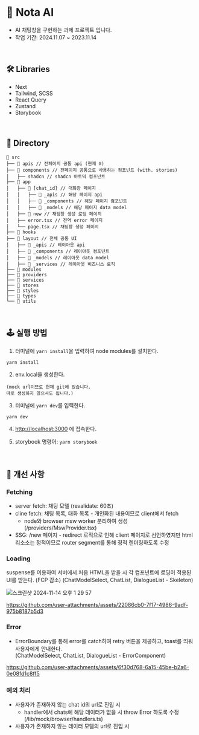 # 🤖 Nota AI

-   AI 채팅창을 구현하는 과제 프로젝트 입니다.
-   작업 기간: 2024.11.07 ~ 2023.11.14

<br>

## 🛠 Libraries

-   Next
-   Tailwind, SCSS
-   React Query
-   Zustand
-   Storybook

<br>

## 📂 Directory

```
📂 src
├── 📂 apis // 전페이지 공통 api (현재 X)
├── 📂 components // 전페이지 공통으로 사용하는 컴포넌트 (with. stories)
│   ├── shadcn // shadcn 아토믹 컴포넌트
├── 📂 app
│   ├── 📂 [chat_id] // 대화창 페이지
│   │   ├── 📂 _apis // 해당 페이지 api
│   │   ├── 📂 _components // 해당 페이지 컴포넌트
│   │   ├── 📂 _models // 해당 페이지 data model
│   ├── 📂 new // 채팅창 생성 로딩 페이지
│   ├── error.tsx // 전역 error 페이지
│   └── page.tsx // 채팅창 생성 페이지
├── 📂 hooks
├── 📂 layout // 전체 공통 UI
│   ├── 📂 _apis // 레이아웃 api
│   ├── 📂 _components // 레이아웃 컴포넌트
│   ├── 📂 _models // 레이아웃 data model
│   ├── 📂 _services // 레이아웃 비즈니스 로직
├── 📂 modules
├── 📂 providers
├── 📂 services
├── 📂 stores
├── 📂 styles
├── 📂 types
└── 📂 utils
```

<br>

## 🕹 실행 방법

1. 터미널에 `yarn install`을 입력하여 node modules를 설치한다.

```
yarn install
```

2. env.local을 생성한다.

```
(mock url이므로 현재 git에 있습니다.
따로 생성하지 않으셔도 됩니다.)
```

3. 터미널에 `yarn dev`를 입력한다.

```
yarn dev
```

4. [http://localhost:3000](http://localhost:3000) 에 접속한다.

5. storybook 명령어: `yarn storybook`

<br>

## 🚀 개선 사항

### Fetching

-   server fetch: 채팅 모델 (revalidate: 60초)
-   cline fetch: 채팅 목록, 대화 목록 - 개인화된 내용이므로 client에서 fetch
    -   node와 browser msw worker 분리하여 생성 (/providers/MswProvider.tsx)
-   SSG: /new 페이지 - redirect 로직으로 인해 client 페이지로 선언하였지만 html 리소소는 정적이므로 router segment를 통해 정적 렌더링하도록 수정

### Loading

suspense를 이용하여 서버에서 처음 HTML을 받을 시 각 컴포넌트에 로딩이 적용된 UI를 받는다. (FCP 감소)
(ChatModelSelect, ChatList, DialogueList - Skeleton)

![스크린샷 2024-11-14 오후 1 29 57](https://github.com/user-attachments/assets/288466b3-3b72-4a6b-91d9-19a9df7ee999)

https://github.com/user-attachments/assets/22086cb0-7f17-4986-9adf-975b8187b5d3

### Error

-   ErrorBoundary를 통해 error를 catch하여 retry 버튼을 제공하고, toast를 띄워 사용자에게 안내한다.<br>
    (ChatModelSelect, ChatList, DialogueList - ErrorComponent)

https://github.com/user-attachments/assets/6f30d768-6a15-45be-b2a6-0e08fd1c8ff5

### 예외 처리

-   사용자가 존재하지 않는 chat id의 url로 진입 시
    -   handler에서 chats에 해당 데이터가 없을 시 throw Error 하도록 수정 (/lib/mock/browser/handlers.ts)
-   사용자가 존재하지 않는 데이터 모델의 url로 진입 시

